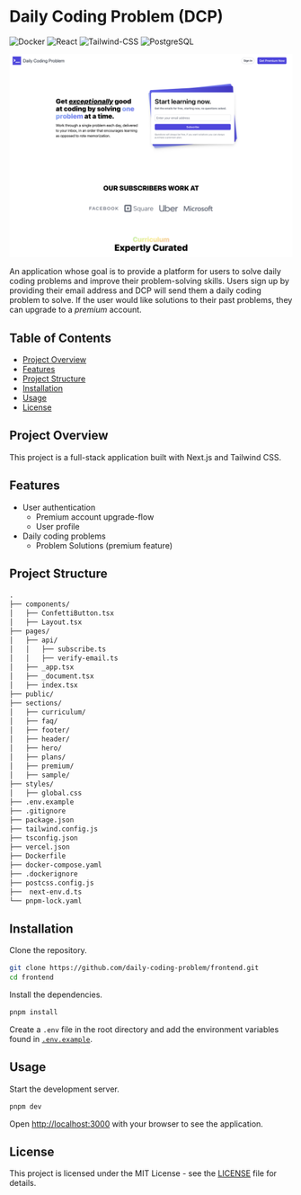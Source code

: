 # Daily Coding Problem (DCP)

![Docker](https://img.shields.io/badge/-Docker-2496ED?style=flat-square&logo=Docker&logoColor=white)
![React](https://img.shields.io/badge/-React-61DAFB?style=flat-square&logo=react&logoColor=black)
![Tailwind-CSS](https://img.shields.io/badge/-Tailwind_CSS-white?style=flat-square&logo=tailwind-css&logoColor=38bdf9)
![PostgreSQL](https://img.shields.io/badge/-PostgreSQL-336791?style=flat-square&logo=postgresql&logoColor=white)

![preview](assets/preview.png)

An application whose goal is to provide a platform for users to solve daily coding problems and improve their problem-solving skills. Users sign up by providing their email address and DCP will send them a daily coding problem to solve. If the user would like solutions to their past problems, they can upgrade to a _premium_ account.

## Table of Contents

- [Project Overview](#project-overview)
- [Features](#features)
- [Project Structure](#project-structure)
- [Installation](#installation)
- [Usage](#usage)
- [License](#license)

## Project Overview

This project is a full-stack application built with Next.js and Tailwind CSS.

## Features

- User authentication
  - Premium account upgrade-flow
  - User profile
- Daily coding problems
  - Problem Solutions (premium feature)

## Project Structure

```
.
├── components/
│   ├── ConfettiButton.tsx
│   ├── Layout.tsx
├── pages/
│   ├── api/
│   │   ├── subscribe.ts
│   │   ├── verify-email.ts
│   ├── _app.tsx
│   ├── _document.tsx
│   ├── index.tsx
├── public/
├── sections/
│   ├── curriculum/
│   ├── faq/
│   ├── footer/
│   ├── header/
│   ├── hero/
│   ├── plans/
│   ├── premium/
│   ├── sample/
├── styles/
│   ├── global.css
├── .env.example
├── .gitignore
├── package.json
├── tailwind.config.js
├── tsconfig.json
├── vercel.json
├── Dockerfile
├── docker-compose.yaml
├── .dockerignore
├── postcss.config.js
├──  next-env.d.ts
└── pnpm-lock.yaml
```

## Installation

Clone the repository.

```bash
git clone https://github.com/daily-coding-problem/frontend.git
cd frontend
```

Install the dependencies.

```bash
pnpm install
```

Create a `.env` file in the root directory and add the environment variables found in [`.env.example`](/.env.example).

## Usage

Start the development server.

```bash
pnpm dev
```

Open [http://localhost:3000](http://localhost:3000) with your browser to see the application.

## License

This project is licensed under the MIT License - see the [LICENSE](LICENSE) file for details.
